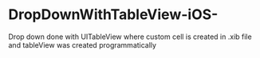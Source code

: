 # DropDownWithTableView-iOS-
Drop down done with UITableView where custom cell is created in .xib file and tableView was created programmatically
